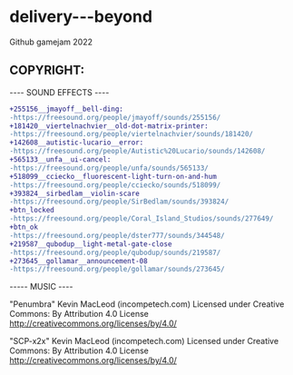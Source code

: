 # delivery---beyond
Github gamejam 2022


## COPYRIGHT:

---- SOUND EFFECTS ----
```diff
+255156__jmayoff__bell-ding:
-https://freesound.org/people/jmayoff/sounds/255156/
+181420__viertelnachvier__old-dot-matrix-printer:
-https://freesound.org/people/viertelnachvier/sounds/181420/
+142608__autistic-lucario__error:
-https://freesound.org/people/Autistic%20Lucario/sounds/142608/
+565133__unfa__ui-cancel:
-https://freesound.org/people/unfa/sounds/565133/
+518099__cciecko__fluorescent-light-turn-on-and-hum
-https://freesound.org/people/cciecko/sounds/518099/
+393824__sirbedlam__violin-scare
-https://freesound.org/people/SirBedlam/sounds/393824/
+btn_locked
-https://freesound.org/people/Coral_Island_Studios/sounds/277649/
+btn_ok
-https://freesound.org/people/dster777/sounds/344548/
+219587__qubodup__light-metal-gate-close
-https://freesound.org/people/qubodup/sounds/219587/
+273645__gollamar__announcement-08
-https://freesound.org/people/gollamar/sounds/273645/
```
----- MUSIC ----

"Penumbra" Kevin MacLeod (incompetech.com)
Licensed under Creative Commons: By Attribution 4.0 License
http://creativecommons.org/licenses/by/4.0/

"SCP-x2x" Kevin MacLeod (incompetech.com)
Licensed under Creative Commons: By Attribution 4.0 License
http://creativecommons.org/licenses/by/4.0/